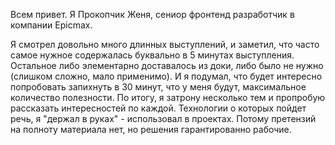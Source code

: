 
Всем привет.
Я Прокопчик Женя, сениор фронтенд разработчик в компании Epicmax. 

Я смотрел довольно много длинных выступлений, и заметил, что часто самое нужное содержалась буквально в 5 минутах выступления. Остальное либо элементарно доставалось из доки, либо было не нужно (слишком сложно, мало применимо). И я подумал, что будет интересно попробовать запихнуть в 30 минут, что у меня будут, максимальное количество полезности.
По итогу, я затрону несколько тем и пропробую рассказать интересностей по каждой.
Технологии о которых пойдет речь, я "держал в руках" - использовал в проектах. Потому претензий на полноту материала нет, но решения гарантированно рабочие.

